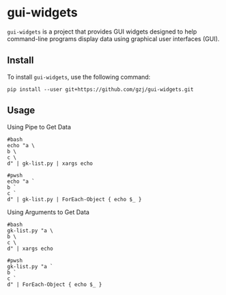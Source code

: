 # gui-widgets

`gui-widgets` is a project that provides GUI widgets designed to help command-line programs display data using graphical user interfaces (GUI).

## Install

To install `gui-widgets`, use the following command:

```
pip install --user git+https://github.com/gzj/gui-widgets.git
```

## Usage

Using Pipe to Get Data

```
#bash
echo "a \
b \
c \
d" | gk-list.py | xargs echo

#pwsh
echo "a `
b `
c `
d" | gk-list.py | ForEach-Object { echo $_ }
```

Using Arguments to Get Data

```
#bash
gk-list.py "a \
b \
c \
d" | xargs echo

#pwsh
gk-list.py "a `
b `
c `
d" | ForEach-Object { echo $_ }
```
